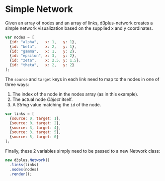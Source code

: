 # Simple Network

Given an array of nodes and an array of links, d3plus-network creates a simple network visualization based on the supplied x and y coordinates.

```js
var nodes = [
  {id: "alpha",   x: 1,   y: 1},
  {id: "beta",    x: 2,   y: 1},
  {id: "gamma",   x: 1,   y: 2},
  {id: "epsilon", x: 3,   y: 2},
  {id: "zeta",    x: 2.5, y: 1.5},
  {id: "theta",   x: 2,   y: 2}
];
```

The `source` and `target` keys in each link need to map to the nodes in one of three ways:
1. The index of the node in the nodes array (as in this example).
2. The actual node *Object* itself.
3. A *String* value matching the `id` of the node.

```js
var links = [
  {source: 0, target: 1},
  {source: 0, target: 2},
  {source: 3, target: 4},
  {source: 3, target: 5},
  {source: 5, target: 0}
];
```

Finally, these 2 variables simply need to be passed to a new Network class:

```js
new d3plus.Network()
  .links(links)
  .nodes(nodes)
  .render();
```

